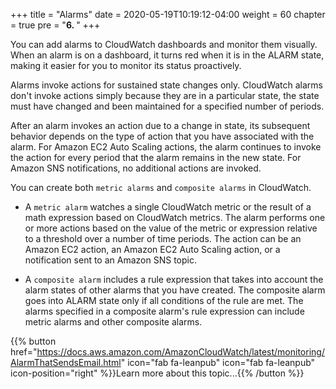 +++
title = "Alarms"
date = 2020-05-19T10:19:12-04:00
weight = 60
chapter = true
pre = "<b>6. </b>"
+++

You can add alarms to CloudWatch dashboards and monitor them visually. When an alarm is on a dashboard, it turns red when it is in the ALARM state, making it easier for you to monitor its status proactively. 

Alarms invoke actions for sustained state changes only. CloudWatch alarms don't invoke actions simply because they are in a particular state, the state must have changed and been maintained for a specified number of periods.

After an alarm invokes an action due to a change in state, its subsequent behavior depends on the type of action that you have associated with the alarm. For Amazon EC2 Auto Scaling actions, the alarm continues to invoke the action for every period that the alarm remains in the new state. For Amazon SNS notifications, no additional actions are invoked.

You can create both `metric alarms` and `composite alarms` in CloudWatch.

- A `metric alarm` watches a single CloudWatch metric or the result of a math expression based on CloudWatch metrics. The alarm performs one or more actions based on the value of the metric or expression relative to a threshold over a number of time periods. The action can be an Amazon EC2 action, an Amazon EC2 Auto Scaling action, or a notification sent to an Amazon SNS topic.

- A `composite alarm` includes a rule expression that takes into account the alarm states of other alarms that you have created. The composite alarm goes into ALARM state only if all conditions of the rule are met. The alarms specified in a composite alarm's rule expression can include metric alarms and other composite alarms.


{{% button href="https://docs.aws.amazon.com/AmazonCloudWatch/latest/monitoring/AlarmThatSendsEmail.html" icon="fab fa-leanpub" icon="fab fa-leanpub" icon-position="right"  %}}Learn more about this topic...{{% /button %}}

